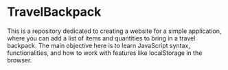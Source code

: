 # TravelBackpack
This is a repository dedicated to creating a website for a simple application, where you can add a list of items and quantities to bring in a travel backpack. The main objective here is to learn JavaScript syntax, functionalities, and how to work with features like localStorage in the browser.
